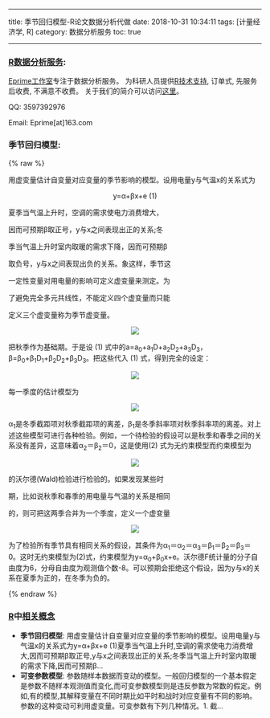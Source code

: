 
---
title: 季节回归模型-R论文数据分析代做
date: 2018-10-31 10:34:11
tags: [计量经济学, R]
category: 数据分析服务
toc: true

---



<span></span>
<!-- more -->

### [R](/tags/R/)[数据分析服务](/categories/数据分析服务/):
[Eprime工作室](http://Eprime.cn/)专注于数据分析服务。
为科研人员提供[R技术支持](http://Eprime.cn/2018/08/18/Eprime工作室R代做服务详情/), 订单式, 先服务后收费, 不满意不收费。
关于我们的简介可以访问[这里](http://Eprime.cn/2018/08/17/关于Eprime工作室/)。

QQ: 3597392976

Email: Eprime[at]163.com



### 季节回归模型:

{% raw %}
<div class="p1">用虚变量估计自变量对应变量的季节影响的模型。设用电量y与气温x的关系式为

<p></p><p align="center">y=α+βx+e (1)</p>

<p>夏季当气温上升时，空调的需求使电力消费增大，

因而可预期β取正号，y与x之间表现出正的关系;冬

季当气温上升时室内取暖的需求下降，因而可预期β

取负号，y与x之间表现出负的关系。象这样，季节这

一定性变量对用电量的影响可定义虚变量来测定。为

了避免完全多元共线性，不能定义四个虚变量而只能

定义三个虚变量称为季节虚变量。</p><p align="center"><img align="absmiddle" src="/CRFDPIC/R200806043/R200806043.1304.12%5B5206661a3141%5D.gif"></p>

<p>把秋季作为基础期。于是设 (1) 式中的a=a<sub>0</sub>+a<sub>1</sub>D+a<sub>2</sub>D<sub>2</sub>+a<sub>3</sub>D<sub>3</sub>，β=β<sub>0</sub>+β<sub>1</sub>D<sub>1</sub>+β<sub>2</sub>D<sub>2</sub>+β<sub>3</sub>D<sub>3</sub>。把这些代入 (1) 式，得到完全的设定：

</p><p align="center"><img align="absmiddle" src="/CRFDPIC/R200806043/R200806043.1304.14%5B4c78622da061%5D.gif"></p>

<p>每一季度的估计模型为</p><p align="center"><img align="absmiddle" src="/CRFDPIC/R200806043/R200806043.1304.16%5B48e9091fd0d7%5D.gif"></p>

<p>α<sub>1</sub>是冬季截距项对秋季截距项的离差，β<sub>1</sub>是冬季斜率项对秋季斜率项的离差。对上述这些模型可进行各种检验。例如，一个待检验的假设可以是秋季和春季之间的关系没有差异，这意味着α<sub>2</sub>＝β<sub>2</sub>＝0，这是使用(2) 式为无约束模型而约束模型为

</p><p align="center"><img align="absmiddle" src="/CRFDPIC/R200806043/R200806043.1305.1%5B0d412a2c406e%5D.gif"></p>

的沃尔德(Wald)检验进行检验的。如果发现某些时

期，比如说秋季和春季的用电量与气温的关系是相同

的，则可把这两季合并为一个季度，定义一个虚变量<p align="center"><img align="absmiddle" src="/CRFDPIC/R200806043/R200806043.1305.3%5B10a2401c1065%5D.gif"></p>

为了检验所有季节具有相同关系的假设，其条件为α<sub>1</sub>＝α<sub>2</sub>＝α<sub>3</sub>＝β<sub>1</sub>＝β<sub>2</sub>＝β<sub>3</sub>＝0。这时无约束模型为(2)式，约束模型为y=α<sub>0</sub>+β<sub>0</sub>x+e。沃尔德F统计量的分子自由度为6，分母自由度为观测值个数-8。可以预期会拒绝这个假设，因为y与x的关系在夏季为正的，在冬季为负的。</div>
{% endraw %}



### [R](/tags/R/)中[相关概念](/categories/数据分析服务)

- **季节回归模型**: 用虚变量估计自变量对应变量的季节影响的模型。设用电量y与气温x的关系式为y=α+βx+e (1)夏季当气温上升时,空调的需求使电力消费增大,因而可预期β取正号,y与x之间表现出正的关系;冬季当气温上升时室内取暖的需求下降,因而可预期β...
- **可变参数模型**: 参数随样本数据而变动的模型。一般回归模型的一个基本假定是参数不随样本观测值而变化,而可变参数模型则是违反参数为常数的假定。例如,有的模型,其解释变量在不同时期比如平时和战时对应变量有不同的影响。参数的这种变动可利用虚变量。可变参数有下列几种情况。1. 截...





